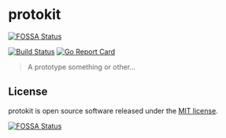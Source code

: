 # protokit
[![FOSSA Status](https://app.fossa.io/api/projects/git%2Bgithub.com%2Fsyntaqx%2Fprotokit.svg?type=shield)](https://app.fossa.io/projects/git%2Bgithub.com%2Fsyntaqx%2Fprotokit?ref=badge_shield)


[![Build Status](https://travis-ci.org/syntaqx/protokit.svg?branch=master)](https://travis-ci.org/syntaqx/protokit)
[![Go Report Card](https://goreportcard.com/badge/github.com/syntaqx/protokit)](https://goreportcard.com/report/github.com/syntaqx/protokit)

> A prototype something or other...

## License

[MIT]: https://opensource.org/licenses/MIT

protokit is open source software released under the [MIT license][MIT].

[![FOSSA Status](https://app.fossa.io/api/projects/git%2Bgithub.com%2Fsyntaqx%2Fprotokit.svg?type=large)](https://app.fossa.io/projects/git%2Bgithub.com%2Fsyntaqx%2Fprotokit?ref=badge_large)
